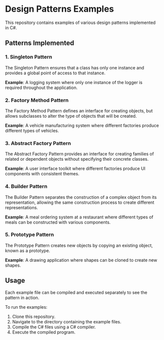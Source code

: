 # Design Patterns Examples

This repository contains examples of various design patterns implemented in C#.

## Patterns Implemented

### 1. Singleton Pattern

The Singleton Pattern ensures that a class has only one instance and provides a global point of access to that instance.

**Example**: A logging system where only one instance of the logger is required throughout the application.

### 2. Factory Method Pattern

The Factory Method Pattern defines an interface for creating objects, but allows subclasses to alter the type of objects that will be created.

**Example**: A vehicle manufacturing system where different factories produce different types of vehicles.

### 3. Abstract Factory Pattern

The Abstract Factory Pattern provides an interface for creating families of related or dependent objects without specifying their concrete classes.

**Example**: A user interface toolkit where different factories produce UI components with consistent themes.

### 4. Builder Pattern

The Builder Pattern separates the construction of a complex object from its representation, allowing the same construction process to create different representations.

**Example**: A meal ordering system at a restaurant where different types of meals can be constructed with various components.

### 5. Prototype Pattern

The Prototype Pattern creates new objects by copying an existing object, known as a prototype.

**Example**: A drawing application where shapes can be cloned to create new shapes.

## Usage

Each example file can be compiled and executed separately to see the pattern in action.

To run the examples:

1. Clone this repository.
2. Navigate to the directory containing the example files.
3. Compile the C# files using a C# compiler.
4. Execute the compiled program.
